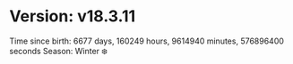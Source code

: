 # Version: v18.3.11
Time since birth: 6677 days, 160249 hours, 9614940 minutes, 576896400 seconds
Season: Winter ❄️

